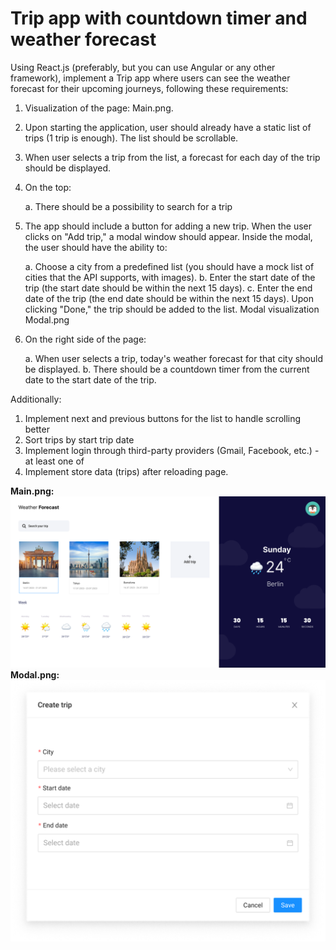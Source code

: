 # Trip app with countdown timer and weather forecast

Using React.js (preferably, but you can use Angular or any other framework), implement a Trip app where users can see the weather forecast for their upcoming journeys, following these requirements:
1.	Visualization of the page: Main.png.
2.	Upon starting the application, user should already have a static list of trips (1 trip is enough). The list should be scrollable.
3.	When user selects a trip from the list, a forecast for each day of the trip should be displayed.
4.	On the top:

      a.	There should be a possibility to search for a trip
5.	The app should include a button for adding a new trip. When the user clicks on "Add trip," a modal window should appear. Inside the modal, the user should have the ability to:

      a.	Choose a city from a predefined list (you should have a mock list of cities that the API supports, with images).
      b.	Enter the start date of the trip (the start date should be within the next 15 days).
      c.	Enter the end date of the trip (the end date should be within the next 15 days).
      Upon clicking "Done," the trip should be added to the list.
      Modal visualization Modal.png
6.	On the right side of the page:

      a.	When user selects a trip, today's weather forecast for that city should be displayed.
      b.	There should be a countdown timer from the current date to the start date of the trip.

Additionally:
1.	Implement next and previous buttons for the list to handle scrolling better
2.	Sort trips by start trip date
3.	Implement login through third-party providers (Gmail, Facebook, etc.) - at least one of
4.	Implement store data (trips) after reloading page.

**Main.png:**![Main.png](./assets/readme/Main.png)
**Modal.png:**![Modal.png](./assets/readme/Modal.png)
